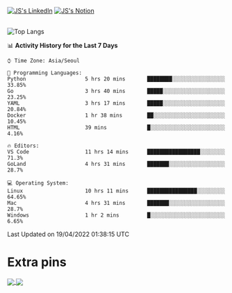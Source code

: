 
[![JS's LinkedIn](https://img.shields.io/badge/LinkedIn-blue?style=for-the-badge&logo=linkedin)](https://www.linkedin.com/in/jaeseung-lee-5a2a32139/) 
[![JS's Notion](https://img.shields.io/badge/Notion-black?style=for-the-badge&logo=notion)](https://bit.ly/ljswiki1) <br><br>
<!-- ![JS's GitHub stats](https://github-readme-stats-lemon-five.vercel.app/api?username=tkxkd0159&hide=contribs,prs,stars,issues&show_icons=true&theme=react&include_all_commits=true)   -->
![Top Langs](https://github-readme-stats-lemon-five.vercel.app/api/top-langs/?username=tkxkd0159&layout=compact&hide=jupyter%20notebook,scss,html,css&langs_count=10)  


<!--START_SECTION:waka-->
📊 **Activity History for the Last 7 Days** 

```text
⌚︎ Time Zone: Asia/Seoul

💬 Programming Languages: 
Python                   5 hrs 20 mins       ████████░░░░░░░░░░░░░░░░░   33.85% 
Go                       3 hrs 40 mins       █████░░░░░░░░░░░░░░░░░░░░   23.25% 
YAML                     3 hrs 17 mins       █████░░░░░░░░░░░░░░░░░░░░   20.84% 
Docker                   1 hr 38 mins        ██░░░░░░░░░░░░░░░░░░░░░░░   10.45% 
HTML                     39 mins             █░░░░░░░░░░░░░░░░░░░░░░░░   4.16%

🔥 Editors: 
VS Code                  11 hrs 14 mins      █████████████████░░░░░░░░   71.3% 
GoLand                   4 hrs 31 mins       ███████░░░░░░░░░░░░░░░░░░   28.7%

💻 Operating System: 
Linux                    10 hrs 11 mins      ████████████████░░░░░░░░░   64.65% 
Mac                      4 hrs 31 mins       ███████░░░░░░░░░░░░░░░░░░   28.7% 
Windows                  1 hr 2 mins         █░░░░░░░░░░░░░░░░░░░░░░░░   6.65%

```


 Last Updated on 19/04/2022 01:38:15 UTC
<!--END_SECTION:waka-->

# Extra pins
<a href="https://github.com/tkxkd0159/go-chain">
  <img align="center" src="https://github-readme-stats-lemon-five.vercel.app/api/pin/?username=tkxkd0159&repo=go-chain&theme=react" />
</a>
<a href="https://github.com/tkxkd0159/dsalgo">
  <img align="center" src="https://github-readme-stats-lemon-five.vercel.app/api/pin/?username=tkxkd0159&repo=dsalgo&theme=react" />
</a>

<!---
- 🔭 I’m currently working on ...
- 🌱 I’m currently learning blockchain and distributed network
- 👯 I’m looking to collaborate on ...
- 🤔 I’m looking for help with ...
- 💬 Ask me about ...
- 📫 How to reach me: ...
- 😄 Pronouns: ...
- ⚡ Fun fact: ...
-->
